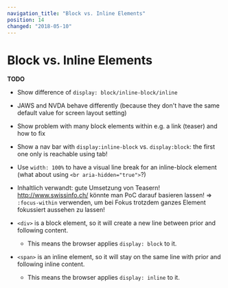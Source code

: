 ```yaml
---
navigation_title: "Block vs. Inline Elements"
position: 14
changed: "2018-05-10"
---
```


# Block vs. Inline Elements

**TODO**

- Show difference of `display: block/inline-block/inline`
- JAWS and NVDA behave differently (because they don't have the same default value for screen layout setting)
- Show problem with many block elements within e.g. a link (teaser) and how to fix
- Show a nav bar with `display:inline-block` vs. `display:block`: the first one only is reachable using tab!
- Use `width: 100%` to have a visual line break for an inline-block element (what about using `<br aria-hidden="true">`?)
- Inhaltlich verwandt: gute Umsetzung von Teasern! <http://www.swissinfo.ch/> könnte man PoC darauf basieren lassen! => `:focus-within` verwenden, um bei Fokus trotzdem ganzes Element fokussiert aussehen zu lassen!

- `<div>` is a block element, so it will create a new line between prior and following content.
    - This means the browser applies `display: block` to it.
- `<span>` is an inline element, so it will stay on the same line with prior and following inline content.
    - This means the browser applies `display: inline` to it.